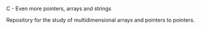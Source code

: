 C - Even more pointers, arrays and strings

Repository for the study of multidimensional arrays and pointers to pointers.
